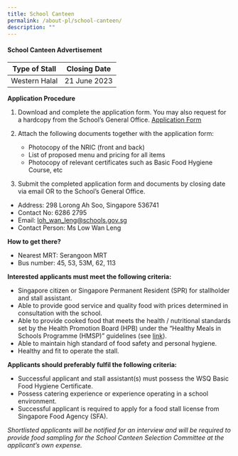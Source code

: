 ```yaml
---
title: School Canteen
permalink: /about-pl/school-canteen/
description: ""
---
```

#### School Canteen Advertisement

| Type of Stall | Closing Date 
| -------- | -------- | 
| Western Halal    | 21 June 2023     | 


**Application Procedure**
1.  Download and complete the application form. You may also request for a hardcopy from the School’s General Office.
[Application Form](https://acrobat.adobe.com/id/urn:aaid:sc:AP:2260d9bd-74c3-4fdb-a1b1-587058c866ab)
	 
2.  Attach the following documents together with the application form:
    *   Photocopy of the NRIC (front and back)
    *   List of proposed menu and pricing for all items
    *   Photocopy of relevant certificates such as Basic Food Hygiene Course, etc
3.  Submit the completed application form and documents by closing date via email OR to the School’s General Office.

*   Address: 298 Lorong Ah Soo, Singapore 536741
*   Contact No: 6286 2795
*   Email: loh_wan_leng@schools.gov.sg
*   Contact Person: Ms Low Wan Leng

**How to get there?**

*   Nearest MRT: Serangoon MRT 
*   Bus number: 45, 53, 53M, 62, 113

**Interested applicants must meet the following criteria:**

*   Singapore citizen or Singapore Permanent Resident (SPR) for stallholder and stall assistant.
*   Able to provide good service and quality food with prices determined in consultation with the school.
*   Able to provide cooked food that meets the health / nutritional standards set by the Health Promotion Board (HPB) under the “Healthy Meals in Schools Programme (HMSP)” guidelines (see [link](https://www.hpb.gov.sg/schools/school-programmes/healthy-meals-in-schools-programme)).
*   Able to maintain high standard of food safety and personal hygiene.
*   Healthy and fit to operate the stall.

**Applicants should preferably fulfil the following criteria:**

*   Successful applicant and stall assistant(s) must possess the WSQ Basic Food Hygiene Certificate.
*   Possess catering experience or experience operating in a school environment.
*   Successful applicant is required to apply for a food stall license from Singapore Food Agency (SFA).

_Shortlisted applicants will be notified for an interview and will be required to provide food sampling for the School Canteen Selection Committee at the applicant’s own expense._

[](mailto:?Subject=School%20Canteen&Body=https%3A%2F%2Fwww.geylangmethodistpri.moe.edu.sg%2Fschool-canteen%2F)

[](http://www.facebook.com/sharer.php?u=https%3A%2F%2Fwww.geylangmethodistpri.moe.edu.sg%2Fschool-canteen%2F)

[](https://www.linkedin.com/sharing/share-offsite/?url=https%3A%2F%2Fwww.geylangmethodistpri.moe.edu.sg%2Fschool-canteen%2F&title=School%20Canteen)

[  
](https://www.geylangmethodistpri.moe.edu.sg/about-us/non-financial-information/)